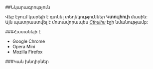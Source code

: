 ##Նկարագրություն

Վեբ էջում կարելի է գտնել տեղեկություններ **Կտուլհուի** մասին:<br/>
Այն պատրաստվել է մոտավորապես [*Cthulhu*](https://en.wikipedia.org/wiki/Cthulhu) էջի  նմանությամբ:

###Հասանելի է
- Google Chrome
- Opera Mini
- Mozilla Firefox

###Կան խնդիրներ

